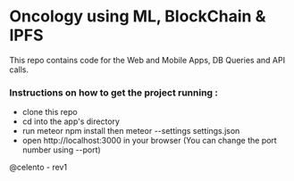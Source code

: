 # Oncology using ML, BlockChain & IPFS
This repo contains code for the Web and Mobile Apps, DB Queries and API calls.

### Instructions on how to get the project running :
* clone this repo
* cd into the app's directory
* run meteor npm install then meteor --settings settings.json
* open http://localhost:3000 in your browser (You can change the port number using --port)


@celento - rev1
